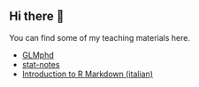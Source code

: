 ## Hi there 👋

You can find some of my teaching materials here.

- [GLMphd](https://github.com/stat-teaching/GLMphd)
- [stat-notes](https://github.com/stat-teaching/stat-notes)
- [Introduction to R Markdown (italian)](https://github.com/stat-teaching/rmarkdown-intro)
